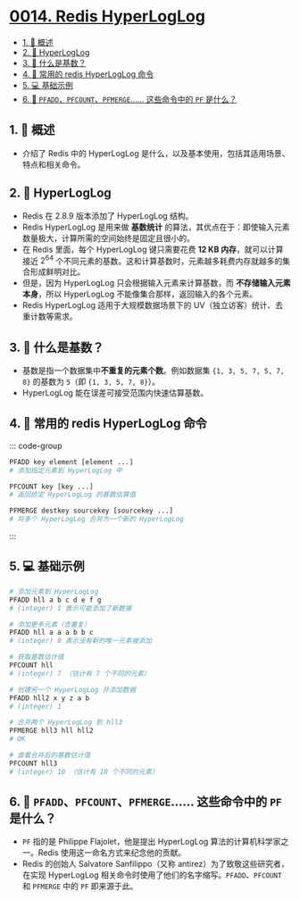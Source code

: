 # [0014. Redis HyperLogLog](https://github.com/tnotesjs/TNotes.redis/tree/main/notes/0014.%20Redis%20HyperLogLog)

<!-- region:toc -->

- [1. 📝 概述](#1--概述)
- [2. 📒 HyperLogLog](#2--hyperloglog)
- [3. 🤔 什么是基数？](#3--什么是基数)
- [4. 📒 常用的 redis HyperLogLog 命令](#4--常用的-redis-hyperloglog-命令)
- [5. 💻 基础示例](#5--基础示例)
- [6. 🤔 `PFADD`、`PFCOUNT`、`PFMERGE`…… 这些命令中的 `PF` 是什么？](#6--pfaddpfcountpfmerge-这些命令中的-pf-是什么)

<!-- endregion:toc -->

## 1. 📝 概述

- 介绍了 Redis 中的 HyperLogLog 是什么，以及基本使用，包括其适用场景、特点和相关命令。

## 2. 📒 HyperLogLog

- Redis 在 2.8.9 版本添加了 HyperLogLog 结构。
- Redis HyperLogLog 是用来做 **基数统计** 的算法，其优点在于：即使输入元素数量极大，计算所需的空间始终是固定且很小的。
- 在 Redis 里面，每个 HyperLogLog 键只需要花费 **12 KB 内存**，就可以计算接近 $2^{64}$ 个不同元素的基数。这和计算基数时，元素越多耗费内存就越多的集合形成鲜明对比。
- 但是，因为 HyperLogLog 只会根据输入元素来计算基数，而 **不存储输入元素本身**，所以 HyperLogLog 不能像集合那样，返回输入的各个元素。
- Redis HyperLogLog 适用于大规模数据场景下的 UV（独立访客）统计、去重计数等需求。

## 3. 🤔 什么是基数？

- 基数是指一个数据集中**不重复的元素个数**。例如数据集 `{1, 3, 5, 7, 5, 7, 8}` 的基数为 `5`（即 `{1, 3, 5, 7, 8}`）。
- HyperLogLog 能在误差可接受范围内快速估算基数。

## 4. 📒 常用的 redis HyperLogLog 命令

::: code-group

```bash [添加操作]
PFADD key element [element ...]
# 添加指定元素到 HyperLogLog 中
```

```bash [统计操作]
PFCOUNT key [key ...]
# 返回给定 HyperLogLog 的基数估算值
```

```bash [合并操作]
PFMERGE destkey sourcekey [sourcekey ...]
# 将多个 HyperLogLog 合并为一个新的 HyperLogLog
```

:::

## 5. 💻 基础示例

```bash
# 添加元素到 HyperLogLog
PFADD hll a b c d e f g
# (integer) 1 表示可能添加了新数据

# 添加更多元素（含重复）
PFADD hll a a a b b c
# (integer) 0 表示没有新的唯一元素被添加

# 获取基数估计值
PFCOUNT hll
# (integer) 7 （估计有 7 个不同的元素）

# 创建另一个 HyperLogLog 并添加数据
PFADD hll2 x y z a b
# (integer) 1

# 合并两个 HyperLogLog 到 hll3
PFMERGE hll3 hll hll2
# OK

# 查看合并后的基数估计值
PFCOUNT hll3
# (integer) 10 （估计有 10 个不同的元素）
```

## 6. 🤔 `PFADD`、`PFCOUNT`、`PFMERGE`…… 这些命令中的 `PF` 是什么？

- `PF` 指的是 Philippe Flajolet，他是提出 HyperLogLog 算法的计算机科学家之一。Redis 使用这一命名方式来纪念他的贡献。
- Redis 的创始人 Salvatore Sanfilippo（又称 antirez）为了致敬这些研究者，在实现 HyperLogLog 相关命令时使用了他们的名字缩写。`PFADD`、`PFCOUNT` 和 `PFMERGE` 中的 `PF` 即来源于此。
